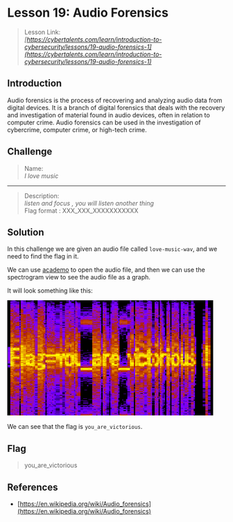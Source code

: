 # Lesson 19: Audio Forensics

> Lesson Link:\
> *[https://cybertalents.com/learn/introduction-to-cybersecurity/lessons/19-audio-forensics-1](https://cybertalents.com/learn/introduction-to-cybersecurity/lessons/19-audio-forensics-1)*

## Introduction

Audio forensics is the process of recovering and analyzing audio data from digital devices. It is a branch of digital forensics that deals with the recovery and investigation of material found in audio devices, often in relation to computer crime. Audio forensics can be used in the investigation of cybercrime, computer crime, or high-tech crime.

## Challenge

> Name:\
> *I love music*

---

> Description:\
> *listen and focus , you will listen another thing*\
> Flag format : XXX_XXX_XXXXXXXXXXX

## Solution

In this challenge we are given an audio file called `love-music-wav`, and we need to find the flag in it.

We can use [academo](https://academo.org/demos/spectrum-analyzer/) to open the audio file, and then we can use the spectrogram view to see the audio file as a graph.

It will look something like this:

![alt](../../../assets/CybertTalents/i-love-music/flag.png)

We can see that the flag is `you_are_victorious`.

## Flag

> you_are_victorious

## References

- [https://en.wikipedia.org/wiki/Audio_forensics](https://en.wikipedia.org/wiki/Audio_forensics)
